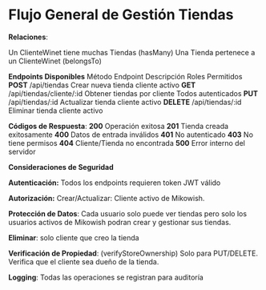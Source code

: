 # Flujo General de Gestión Tiendas

**Relaciones**:

Un ClienteWinet tiene muchas Tiendas (hasMany)
Una Tienda pertenece a un ClienteWinet (belongsTo)

**Endpoints Disponibles** Método	Endpoint	Descripción	Roles Permitidos
**POST**	/api/tiendas	Crear nueva tienda	cliente activo
**GET**	/api/tiendas/cliente/:id	Obtener tiendas por cliente	Todos autenticados
**PUT**	/api/tiendas/:id	Actualizar tienda	cliente activo
**DELETE**	/api/tiendas/:id	Eliminar tienda	cliente activo

**Códigos de Respuesta**:
**200**	Operación exitosa
**201**	Tienda creada exitosamente
**400**	Datos de entrada inválidos
**401**	No autenticado
**403**	No tiene permisos
**404**	Cliente/Tienda no encontrada
**500**	Error interno del servidor

**Consideraciones de Seguridad**

**Autenticación:** Todos los endpoints requieren token JWT válido

**Autorización:** Crear/Actualizar: Cliente activo de Mikowish.

**Protección de Datos**: Cada usuario solo puede ver tiendas pero solo los usuarios activos de Mikowish podran crear y gestionar sus tiendas.

**Eliminar**: solo cliente que creo la tienda

**Verificación de Propiedad**: (verifyStoreOwnership) Solo para PUT/DELETE. Verifica que el cliente sea dueño de la tienda.

**Logging**: Todas las operaciones se registran para auditoría